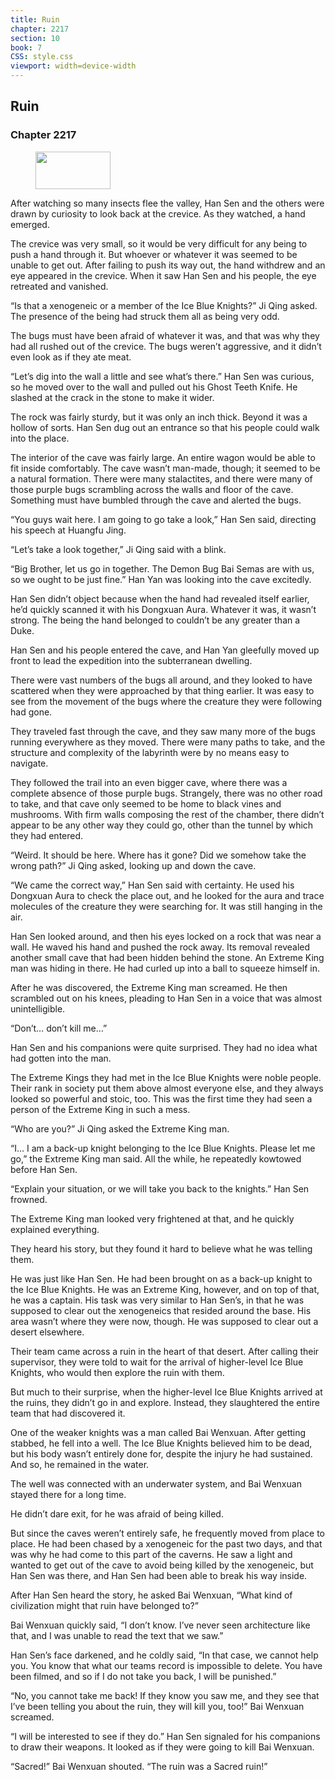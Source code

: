```yaml
---
title: Ruin
chapter: 2217
section: 10
book: 7
CSS: style.css
viewport: width=device-width
---
```


## Ruin

### Chapter 2217

<figure>
	<img src="../Images/gem.gif" alt="" id="gem" width="120" height="60" />
</figure>

After watching so many insects flee the valley, Han Sen and the others were drawn by curiosity to look back at the crevice. As they watched, a hand emerged.

The crevice was very small, so it would be very difficult for any being to push a hand through it. But whoever or whatever it was seemed to be unable to get out. After failing to push its way out, the hand withdrew and an eye appeared in the crevice. When it saw Han Sen and his people, the eye retreated and vanished.

“Is that a xenogeneic or a member of the Ice Blue Knights?” Ji Qing asked. The presence of the being had struck them all as being very odd.

The bugs must have been afraid of whatever it was, and that was why they had all rushed out of the crevice. The bugs weren’t aggressive, and it didn’t even look as if they ate meat.

“Let’s dig into the wall a little and see what’s there.” Han Sen was curious, so he moved over to the wall and pulled out his Ghost Teeth Knife. He slashed at the crack in the stone to make it wider.

The rock was fairly sturdy, but it was only an inch thick. Beyond it was a hollow of sorts. Han Sen dug out an entrance so that his people could walk into the place.

The interior of the cave was fairly large. An entire wagon would be able to fit inside comfortably. The cave wasn’t man-made, though; it seemed to be a natural formation. There were many stalactites, and there were many of those purple bugs scrambling across the walls and floor of the cave. Something must have bumbled through the cave and alerted the bugs.

“You guys wait here. I am going to go take a look,” Han Sen said, directing his speech at Huangfu Jing.

“Let’s take a look together,” Ji Qing said with a blink.

“Big Brother, let us go in together. The Demon Bug Bai Semas are with us, so we ought to be just fine.” Han Yan was looking into the cave excitedly.

Han Sen didn’t object because when the hand had revealed itself earlier, he’d quickly scanned it with his Dongxuan Aura. Whatever it was, it wasn’t strong. The being the hand belonged to couldn’t be any greater than a Duke.

Han Sen and his people entered the cave, and Han Yan gleefully moved up front to lead the expedition into the subterranean dwelling.

There were vast numbers of the bugs all around, and they looked to have scattered when they were approached by that thing earlier. It was easy to see from the movement of the bugs where the creature they were following had gone.

They traveled fast through the cave, and they saw many more of the bugs running everywhere as they moved. There were many paths to take, and the structure and complexity of the labyrinth were by no means easy to navigate.

They followed the trail into an even bigger cave, where there was a complete absence of those purple bugs. Strangely, there was no other road to take, and that cave only seemed to be home to black vines and mushrooms. With firm walls composing the rest of the chamber, there didn’t appear to be any other way they could go, other than the tunnel by which they had entered.

“Weird. It should be here. Where has it gone? Did we somehow take the wrong path?” Ji Qing asked, looking up and down the cave.

“We came the correct way,” Han Sen said with certainty. He used his Dongxuan Aura to check the place out, and he looked for the aura and trace molecules of the creature they were searching for. It was still hanging in the air.

Han Sen looked around, and then his eyes locked on a rock that was near a wall. He waved his hand and pushed the rock away. Its removal revealed another small cave that had been hidden behind the stone. An Extreme King man was hiding in there. He had curled up into a ball to squeeze himself in.

After he was discovered, the Extreme King man screamed. He then scrambled out on his knees, pleading to Han Sen in a voice that was almost unintelligible.

“Don’t… don’t kill me…”

Han Sen and his companions were quite surprised. They had no idea what had gotten into the man.

The Extreme Kings they had met in the Ice Blue Knights were noble people. Their rank in society put them above almost everyone else, and they always looked so powerful and stoic, too. This was the first time they had seen a person of the Extreme King in such a mess.

“Who are you?” Ji Qing asked the Extreme King man.

“I… I am a back-up knight belonging to the Ice Blue Knights. Please let me go,” the Extreme King man said. All the while, he repeatedly kowtowed before Han Sen.

“Explain your situation, or we will take you back to the knights.” Han Sen frowned.

The Extreme King man looked very frightened at that, and he quickly explained everything.

They heard his story, but they found it hard to believe what he was telling them.

He was just like Han Sen. He had been brought on as a back-up knight to the Ice Blue Knights. He was an Extreme King, however, and on top of that, he was a captain. His task was very similar to Han Sen’s, in that he was supposed to clear out the xenogeneics that resided around the base. His area wasn’t where they were now, though. He was supposed to clear out a desert elsewhere.

Their team came across a ruin in the heart of that desert. After calling their supervisor, they were told to wait for the arrival of higher-level Ice Blue Knights, who would then explore the ruin with them.

But much to their surprise, when the higher-level Ice Blue Knights arrived at the ruins, they didn’t go in and explore. Instead, they slaughtered the entire team that had discovered it.

One of the weaker knights was a man called Bai Wenxuan. After getting stabbed, he fell into a well. The Ice Blue Knights believed him to be dead, but his body wasn’t entirely done for, despite the injury he had sustained. And so, he remained in the water.

The well was connected with an underwater system, and Bai Wenxuan stayed there for a long time.

He didn’t dare exit, for he was afraid of being killed.

But since the caves weren’t entirely safe, he frequently moved from place to place. He had been chased by a xenogeneic for the past two days, and that was why he had come to this part of the caverns. He saw a light and wanted to get out of the cave to avoid being killed by the xenogeneic, but Han Sen was there, and Han Sen had been able to break his way inside.

After Han Sen heard the story, he asked Bai Wenxuan, “What kind of civilization might that ruin have belonged to?”

Bai Wenxuan quickly said, “I don’t know. I’ve never seen architecture like that, and I was unable to read the text that we saw.”

Han Sen’s face darkened, and he coldly said, “In that case, we cannot help you. You know that what our teams record is impossible to delete. You have been filmed, and so if I do not take you back, I will be punished.”

“No, you cannot take me back! If they know you saw me, and they see that I’ve been telling you about the ruin, they will kill you, too!” Bai Wenxuan screamed.

“I will be interested to see if they do.” Han Sen signaled for his companions to draw their weapons. It looked as if they were going to kill Bai Wenxuan.

“Sacred!” Bai Wenxuan shouted. “The ruin was a Sacred ruin!”